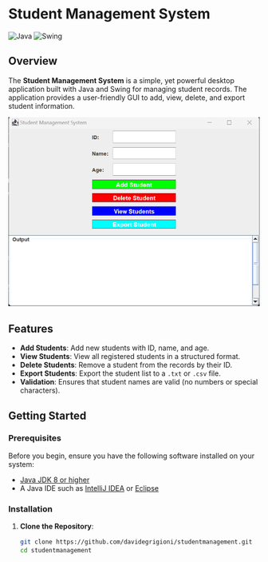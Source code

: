 # Student Management System

![Java](https://img.shields.io/badge/Java-ED8B00?style=for-the-badge&logo=java&logoColor=white)
![Swing](https://img.shields.io/badge/Swing-008080?style=for-the-badge&logoColor=white)

## Overview

The **Student Management System** is a simple, yet powerful desktop application built with Java and Swing for managing student records. 
The application provides a user-friendly GUI to add, view, delete, and export student information. 

![Screenshot](app.png)

## Features

- **Add Students**: Add new students with ID, name, and age.
- **View Students**: View all registered students in a structured format.
- **Delete Students**: Remove a student from the records by their ID.
- **Export Students**: Export the student list to a `.txt` or `.csv` file.
- **Validation**: Ensures that student names are valid (no numbers or special characters).

## Getting Started

### Prerequisites

Before you begin, ensure you have the following software installed on your system:

- [Java JDK 8 or higher](https://www.oracle.com/java/technologies/javase-jdk11-downloads.html)
- A Java IDE such as [IntelliJ IDEA](https://www.jetbrains.com/idea/) or [Eclipse](https://www.eclipse.org/)

### Installation

1. **Clone the Repository**:

   ```bash
   git clone https://github.com/davidegrigioni/studentmanagement.git
   cd studentmanagement
